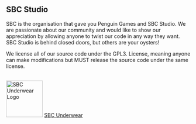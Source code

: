 ## SBC Studio

SBC is the organisation that gave you Penguin Games and SBC Studio. We are passionate about our community and would like to show our appreciation by allowing anyone to twist our code in any way they want. SBC Studio is behind closed doors, but others are your oysters!

We license all of our source code under the GPL3. License, meaning anyone can make modifications but MUST release the source code under the same license.

<br>
<img src="https://sbc-underwear.pages.dev/assets/sbcu-logo.png" alt="SBC Underwear Logo" width="100"/>
<a href="https://sbc-underwear.pages.dev">SBC Underwear</a>
